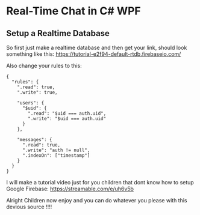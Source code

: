 # Real-Time Chat in C# WPF


## Setup a Realtime Database

So first just make a realtime database and then get your link, should look something like this: https://tutorial-e2f94-default-rtdb.firebaseio.com/

Also change your rules to this:
```
{
  "rules": {
    ".read": true,
    ".write": true,
    
    "users": {
      "$uid": {
        ".read": "$uid === auth.uid",
        ".write": "$uid === auth.uid"
      }
    },
    
    "messages": {
      ".read": true,
      ".write": "auth != null",
      ".indexOn": ["timestamp"]
    }
  }
}
```


I will make a tutorial video just for you children that dont know how to setup Google Firebase:
https://streamable.com/e/uh6v5b



Alright Children now enjoy and you can do whatever you please with this devious source !!!!
